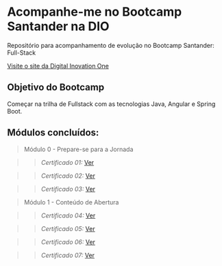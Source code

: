 # Acompanhe-me no Bootcamp Santander na DIO
Repositório para acompanhamento de evolução no Bootcamp Santander: Full-Stack

[Visite o site da Digital Inovation One](https://www.dio.me/)

## Objetivo do Bootcamp
Começar na trilha de Fullstack com as tecnologias Java, Angular e Spring Boot.

## Módulos concluídos:
 > Módulo 0 - Prepare-se para a Jornada
 
 >> *Certificado 01:* [Ver](https://hermes.digitalinnovation.one/certificates/E3373A74.pdf)
 
 >> *Certificado 02:* [Ver](https://hermes.digitalinnovation.one/certificates/D35EDD19.pdf)
 
 >> *Certificado 03:* [Ver](https://hermes.digitalinnovation.one/certificates/6F1CD8A8.pdf)

 > Módulo 1 - Conteúdo de Abertura
 
 >> *Certificado 04:* [Ver](https://hermes.digitalinnovation.one/certificates/0E92FC4A.pdf)
 
 >> *Certificado 05:* [Ver](https://hermes.digitalinnovation.one/certificates/D0EF1190.pdf)
 
 >> *Certificado 06:* [Ver](https://hermes.digitalinnovation.one/certificates/D3AFCD29.pdf)
 
 >> *Certificado 07:* [Ver](https://hermes.digitalinnovation.one/certificates/6188A467.pdf)
 
